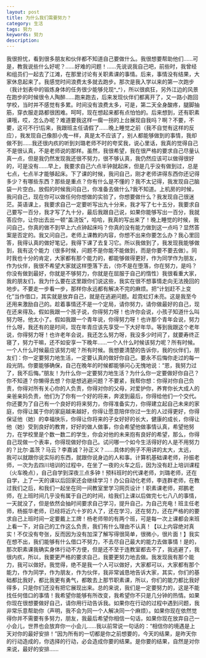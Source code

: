 ```yaml
---
layout: post
title: 为什么我们需要努力？
category: 生活
tags: 努力
keywords: 努力
description: 
---
```


我很担忧，看到很多朋友和伙伴都不知道自己要做什么。我很想要帮助他们……可是，教我说些什么好呢？……好难的问题！……先说说我自己吧，前些时，我曾经和组员们一起去了江滩，在那里讨论有关职素课的事情。后来，事情没有结果，大家休息起来了。我感觉时间浪费太多就去跑步。那次是我入学以来的第一次跑步（我计划表中的锻炼身体的任务很少能够兑现^_^），所以很疯狂，另外江边的风景在跑步的时候很令人陶醉……跑来跑去，后来发现伙伴们都离开了，又一路小跑回学校，当时并不感觉有多累。时间没有浪费太多，可是，第二天全身酸疼，腿脚抽筋，穿衣服走路都很困难。呵呵，现在想起来都有点怕怕的。后来想到，还有职素课哦，哎，怎么办呢？难道要我这样一瘸一拐的上台展现自我吗？啊？不要，不要，这可不行!后来，我跟班主任请假了……晚上睡觉之前（我不自觉有这样的反应），我发现自己像胆小鬼一样，真是太不应该了，别人都能够做到的事情，我却做不到……我还很内疚的听到刘璐老师不时的夸奖我，说心里话，我真的觉得自己不是很认真，不是老师说的那样。虽然，我很希望，我在很严格的要求自己尽量认真一点，但是我仍然发现我还很不努力，很不够认真，我仍然应该可以做得很好的，可是没有……早上，我要求自己六点半钟就起床，但是几乎没有做到过，总是七点，七点半才能够起床。下了课的时候，我问自己，刚才老师讲得东西你还记得多少？有哪些东西？那些是重点？你有什么是不懂的？我不太记得，我发现自己脑袋一片空白。放假的时候我问自己，你准备去做什么?我不知道。上机房的时候，我问自己，现在你可以做任何你想做的实验了，你想要做什么？我发现自己很迷茫。英语课上，我要求自己一定要听写出九十分来，我才写了七十五分，我要求自己要写一百分，我才写了九十分，最后我跟自己说，如果你能够写出一百分，我就答应你，让你出去出一顿“盖浇饭”，哈哈，我真的写出来了！晚上睡觉的时候，我问自己，你真的做不到早上六点钟起床吗？你真的没有能力做到这一点吗？显然答案是否定的。我又问自己，老师上课教的内容，你想不出来你要怎么办？我心里回答，我得认真的做好笔记，我得下课了去复习它。所以我做到了，我发现我能够做到，我有这个能力（很多时候，问题不是你能不能做到，而是你要不要去做）。同时我也十分的肯定，大家都有那个能力的，都能够做得更好，作为同学作为朋友，作为伙伴，我很不希望大家就这样堕落下去，（你不是在堕落，你在努力，是吗？你没有做到最好，你就是不够努力，你就是在屈服于自己的惰性）我很看重大家，我的朋友们，我为什么要在这里跟你们说这些，我实在很不想事情走向无法挽回的地步。不要走一步看一步，那样你永远都有解决不完的麻烦。把“计划赶不上变化”当作借口，其实就是放弃自己，就是在逃避问题。趁霓虹灯未亮。这是我至今还用来激励自己的。趁着事情还不是一个定局，请你努力，请你做最好的自己，现在还来得及。假如我跟一个孩子说，你得努力呀！也许你会说，小孩子知道什么叫努力呀。他太小了。假如我跟一个青年说，你得努力呀！也许那个青年会说，努力什么呀，我还有的是时间，现在年青应该先享受一下大好年华。等到我跟这个老年说，你得努力呀！也许老年会说，我还怎么努力呀，我没多少时间了，就要寿终正寝了，努力干嘛，还不如安享一下晚年……一个人什么时候该努力呢？所有时候。一个人什么时候最应该努力呢？所有时候。我想要清楚的告诉你，我的伙伴们，朋友们：你一定要努力地生活，一定要认真的做好你自己。要永不后悔你走过的每一段光阴。你要能够确保，自己在晚年的时候都能够问心无愧地说：“恩，我努力过了，我不后悔。”朋友！为什么你一定要努力地生活？为什么你一定要做好你自己？你不知道？你懒得去想？你是想逃避问题？不要紧，我帮你想：你得对你自己负责，你得对所有关心你的人负责，你得对你的父母，对爱护你，养育你长大成人的亲爸亲妈负责，他们为了你有一个好的将来，奔波到最后，你得给他们一个交代。你还要为了自己有一个良好的将来努力，你得准备实力，你得建立起自己未来的家庭，你得让属于你的家庭越来越好，你得让愿意陪伴你过一生的人过得更好，你得保证他（她）的幸福快乐，你得让你将来的子女好好的长大，健康的成长，你得让他（她）受到良好的教育，好好的做人做事，你会希望他做事情认真，希望他努力，在学校里是个数一数二的学生，你会对他的未来抱有良好的希望，那么，你得自己现做一个表率，你得现做好你自己。试问哪一个如今生活得好的人是不用努力的？比尔·盖茨？马云？李嘉诚？孙正义？……具体的例子不用讲的太大，太远，我可以就跟你说实际的东西，就跟你说身边的人和事。计算机基础课老师，孙振老师，一次为去四川培训的过程中，在坐了一夜的火车之后，因为没有赶上培训课程（火车晚点），自己自学到深夜三点多钟！预科班时的代课老师，刘璐老师，还在自学，上了一天的课以后回家还会继续学习！办公自动化老师，李连群老师，在教过我们之后，和我们一起坐在同一间教室里学习网页设计！职素课老师，郑鹏老师，在上班时间几乎没有属于自己的时间，给我们上课以后做完七七八八的事情，一天就没了，但是依然会抽时间要求自己学习，提升自己，为自己充电！班主任老师，杨振华老师，已经将近六十岁的人了，还在学习，还在努力，还在严格的的要求自己上班时间一定要戴上工牌！杨老师带的有两个班，可是每一次上课都会来班上看一下，对自己的工作这么负责，我们有什么理由不认真！【以上内容绝对真实！不仅没有夸张，反而因为没有加深了解写得很简单，很微小，很片面！】我实在想不出，我们能够有什么借口不努力，不去尽自己最大的能力去做事情！是的，那次职素课我确实身体行动不方便，但是还不至于连教室都去不了，我逃避了，我很内疚，所以，我要更严格的要求自己，我要更努力地去做。我发现我有那个能力，我可以做好。我觉得，绝不是我一个人可以做好，大家都可以，大家都有那个能力，作为同学，作为朋友，作为伙伴，我非常诚恳地告诉大家，其实，你们的基础都比我好，都比我更有勇气，都敢去上那节职素课，所以，你们的能力都比我好得多，只是你们还没有把它展现出来。总的来说，我们是一定要努力的，这是不能找任何借口的事情！我希望你能够有所改变，我希望你不只是几分钟的热情。如果你现在很想要做好自己，请你用行动告诉我。如果你在行动的过程中遇到问题，我非常乐意帮助你（声明，我不会为同一个人解决同一个麻烦）。如果你现在依然觉得你并不需要有多努力，朋友，我最后希望你相信一句话，如果你现在放弃自己一小会儿，世界也会放弃你一小会儿……我以前常说一句话的：“相信你的境遇是上天对你的最好安排！”因为所有的一切都是你之前想要的，今天的结果，是昨天你的行动造成的，你选择的行动，必会造成你要的结果。是你要的结果，自然是对你来说，最好的安排……